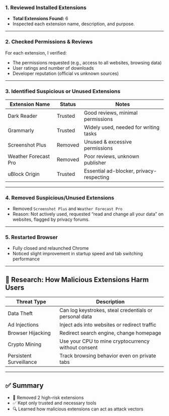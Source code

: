 

### 1. Reviewed Installed Extensions  
- **Total Extensions Found:** 6  
- Inspected each extension name, description, and purpose.

---

### 2. Checked Permissions & Reviews  
For each extension, I verified:
- The permissions requested (e.g., access to all websites, browsing data)
- User ratings and number of downloads
- Developer reputation (official vs unknown sources)

---

### 3. Identified Suspicious or Unused Extensions  
| Extension Name        | Status          | Notes                                  |
|-----------------------|-----------------|----------------------------------------|
| Dark Reader           | Trusted         | Good reviews, minimal permissions      |
| Grammarly             | Trusted         | Widely used, needed for writing tasks  |
| Screenshot Plus       | Removed         | Unused & excessive permissions         |
| Weather Forecast Pro  | Removed         | Poor reviews, unknown publisher        |
| uBlock Origin         | Trusted         | Essential ad-blocker, privacy-respecting|

---

### 4. Removed Suspicious/Unused Extensions  
- Removed `Screenshot Plus` and `Weather Forecast Pro`
- Reason: Not actively used, requested “read and change all your data” on websites, flagged by privacy forums.

---

### 5. Restarted Browser  
- Fully closed and relaunched Chrome  
- Noticed slight improvement in startup speed and tab switching performance

---

## 🧠 Research: How Malicious Extensions Harm Users  

| Threat Type             | Description                                                                 |
|--------------------------|-----------------------------------------------------------------------------|
| Data Theft               | Can log keystrokes, steal credentials or personal data                      |
| Ad Injections            | Inject ads into websites or redirect traffic                                |
| Browser Hijacking        | Redirect search engine, change homepage                                     |
| Crypto Mining            | Use your CPU to mine cryptocurrency without consent                         |
| Persistent Surveillance  | Track browsing behavior even on private tabs                                |


---

## ✅ Summary

- 🚫 Removed 2 high-risk extensions
- ✅ Kept only trusted and necessary tools
- 🔍 Learned how malicious extensions can act as attack vectors
